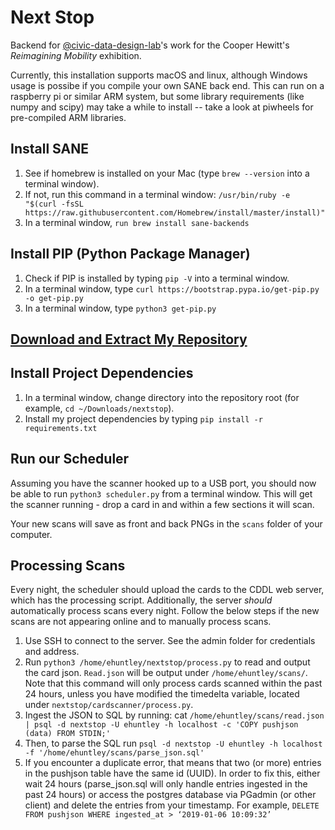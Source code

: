 # Next Stop

Backend for [@civic-data-design-lab](http://github.com/civic-data-design-lab)'s work for the Cooper Hewitt's _Reimagining Mobility_ exhibition. 

Currently, this installation supports macOS and linux, although Windows usage is possibe if you compile your own SANE back end. This can run on a raspberry pi or similar ARM system, but some library requirements (like numpy and scipy) may take a while to install -- take a look at piwheels for pre-compiled ARM libraries.

## Install SANE

1. See if homebrew is installed on your Mac (type `brew --version` into a terminal window).
2. If not, run this command in a terminal window: `/usr/bin/ruby -e "$(curl -fsSL https://raw.githubusercontent.com/Homebrew/install/master/install)"`
3. In a terminal window, `run brew install sane-backends`

## Install PIP (Python Package Manager)

1. Check if PIP is installed by typing `pip -V` into a terminal window.
2. In a terminal window, type `curl https://bootstrap.pypa.io/get-pip.py -o get-pip.py`
3. In a terminal window, type `python3 get-pip.py`

## [Download and Extract My Repository](https://github.com/nofurtherinformation/nextstop/archive/master.zip)

## Install Project Dependencies

1. In a terminal window, change directory into the repository root (for example, `cd ~/Downloads/nextstop`).
2. Install my project dependencies by typing `pip install -r requirements.txt`

## Run our Scheduler

Assuming you have the scanner hooked up to a USB port, you should now be able to run `python3 scheduler.py` from a terminal window. This will get the scanner running - drop a card in and within a few sections it will scan.

Your new scans will save as front and back PNGs in the `scans` folder of your computer.

## Processing Scans 

Every night, the scheduler should upload the cards to the CDDL web server, which has the processing script. Additionally, the server *should* automatically process scans every night. Follow the below steps if the new scans are not appearing online and to manually process scans.

1. Use SSH to connect to the server. See the admin folder for credentials and address.
2. Run `python3 /home/ehuntley/nextstop/process.py` to read and output the card json. `Read.json` will be output under `/home/ehuntley/scans/`. Note that this command will only process cards scanned within the past 24 hours, unless you have modified the timedelta variable, located under `nextstop/cardscanner/process.py`. 
3. Ingest the JSON to SQL by running: cat `/home/ehuntley/scans/read.json | psql -d nextstop -U ehuntley -h localhost -c 'COPY pushjson (data) FROM STDIN;'`
4. Then, to parse the SQL run `psql -d nextstop -U ehuntley -h localhost -f '/home/ehuntley/scans/parse_json.sql'`
5. If you encounter a duplicate error, that means that two (or more) entries in the pushjson table have the same id (UUID). In order to fix this, either wait 24 hours (parse_json.sql will only handle entries ingested in the past 24 hours) or access the postgres database via PGadmin (or other client) and delete the entries from your timestamp. For example, `DELETE FROM pushjson WHERE ingested_at > ‘2019-01-06 10:09:32’`
